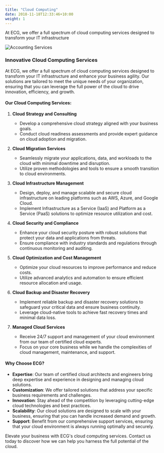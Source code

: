 ```yaml
---
title: "Cloud Computing"
date: 2018-11-18T12:33:46+10:00
weight: 1
---
```


At ECG, we offer a full spectrum of cloud computing services designed to transform your IT infrastructure

![Accounting Services](/images/austin-distel-nGc5RT2HmF0-unsplash.jpg)

### Innovative Cloud Computing Services

At ECG, we offer a full spectrum of cloud computing services designed to transform your IT infrastructure and enhance your business agility. Our solutions are tailored to meet the unique needs of your organization, ensuring that you can leverage the full power of the cloud to drive innovation, efficiency, and growth.

#### Our Cloud Computing Services:

1. **Cloud Strategy and Consulting**
   - Develop a comprehensive cloud strategy aligned with your business goals.
   - Conduct cloud readiness assessments and provide expert guidance on cloud adoption and migration.

2. **Cloud Migration Services**
   - Seamlessly migrate your applications, data, and workloads to the cloud with minimal downtime and disruption.
   - Utilize proven methodologies and tools to ensure a smooth transition to cloud environments.

3. **Cloud Infrastructure Management**
   - Design, deploy, and manage scalable and secure cloud infrastructure on leading platforms such as AWS, Azure, and Google Cloud.
   - Implement Infrastructure as a Service (IaaS) and Platform as a Service (PaaS) solutions to optimize resource utilization and cost.

4. **Cloud Security and Compliance**
   - Enhance your cloud security posture with robust solutions that protect your data and applications from threats.
   - Ensure compliance with industry standards and regulations through continuous monitoring and auditing.

5. **Cloud Optimization and Cost Management**
   - Optimize your cloud resources to improve performance and reduce costs.
   - Utilize advanced analytics and automation to ensure efficient resource allocation and usage.

6. **Cloud Backup and Disaster Recovery**
   - Implement reliable backup and disaster recovery solutions to safeguard your critical data and ensure business continuity.
   - Leverage cloud-native tools to achieve fast recovery times and minimal data loss.

7. **Managed Cloud Services**
   - Receive 24/7 support and management of your cloud environment from our team of certified cloud experts.
   - Focus on your core business while we handle the complexities of cloud management, maintenance, and support.

#### Why Choose ECG?

- **Expertise**: Our team of certified cloud architects and engineers bring deep expertise and experience in designing and managing cloud solutions.
- **Customization**: We offer tailored solutions that address your specific business requirements and challenges.
- **Innovation**: Stay ahead of the competition by leveraging cutting-edge cloud technologies and best practices.
- **Scalability**: Our cloud solutions are designed to scale with your business, ensuring that you can handle increased demand and growth.
- **Support**: Benefit from our comprehensive support services, ensuring that your cloud environment is always running optimally and securely.

Elevate your business with ECG's cloud computing services. Contact us today to discover how we can help you harness the full potential of the cloud.

